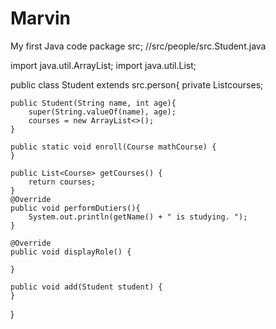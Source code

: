 # Marvin
My first Java code
package src;
//src/people/src.Student.java

import java.util.ArrayList;
import java.util.List;

public class Student extends src.person{
    private List<Course>courses;

    public Student(String name, int age){
        super(String.valueOf(name), age);
        courses = new ArrayList<>();
    }

    public static void enroll(Course mathCourse) {
    }

    public List<Course> getCourses() {
        return courses;
    }
    @Override
    public void performDutiers(){
        System.out.println(getName() + " is studying. ");
    }

    @Override
    public void displayRole() {

    }

    public void add(Student student) {
    }


}
